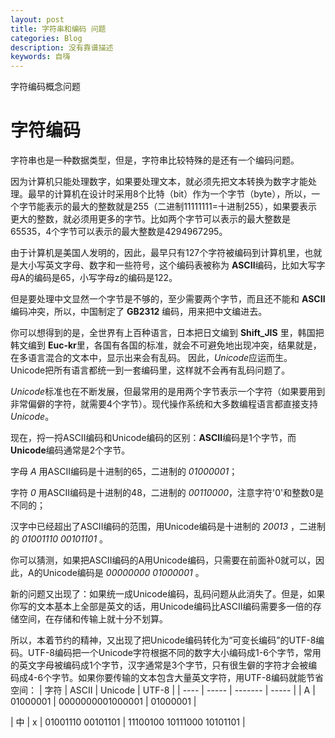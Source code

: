 ```yaml
---
layout: post
title: 字符串和编码 问题
categories: Blog
description: 没有靠谱描述
keywords: 自嗨
---
```

字符编码概念问题

# 字符编码

字符串也是一种数据类型，但是，字符串比较特殊的是还有一个编码问题。

因为计算机只能处理数字，如果要处理文本，就必须先把文本转换为数字才能处理。最早的计算机在设计时采用8个比特（bit）作为一个字节（byte），所以，一个字节能表示的最大的整数就是255（二进制11111111=十进制255），如果要表示更大的整数，就必须用更多的字节。比如两个字节可以表示的最大整数是65535，4个字节可以表示的最大整数是4294967295。

由于计算机是美国人发明的，因此，最早只有127个字符被编码到计算机里，也就是大小写英文字母、数字和一些符号，这个编码表被称为 **ASCII**编码，比如大写字母A的编码是65，小写字母z的编码是122。

但是要处理中文显然一个字节是不够的，至少需要两个字节，而且还不能和 **ASCII** 编码冲突，所以，中国制定了 **GB2312** 编码，用来把中文编进去。

你可以想得到的是，全世界有上百种语言，日本把日文编到 **Shift_JIS** 里，韩国把韩文编到 **Euc-kr**里，各国有各国的标准，就会不可避免地出现冲突，结果就是，在多语言混合的文本中，显示出来会有乱码。
因此，*Unicode*应运而生。Unicode把所有语言都统一到一套编码里，这样就不会再有乱码问题了。

*Unicode*标准也在不断发展，但最常用的是用两个字节表示一个字符（如果要用到非常偏僻的字符，就需要4个字节）。现代操作系统和大多数编程语言都直接支持*Unicode*。

现在，捋一捋ASCII编码和Unicode编码的区别：**ASCII**编码是1个字节，而**Unicode**编码通常是2个字节。

字母 *A* 用ASCII编码是十进制的65，二进制的 *01000001*；

字符 *0* 用ASCII编码是十进制的48，二进制的 *00110000*，注意字符'0'和整数0是不同的；

汉字中已经超出了ASCII编码的范围，用Unicode编码是十进制的 *20013* ，二进制的 *01001110 00101101* 。

你可以猜测，如果把ASCII编码的A用Unicode编码，只需要在前面补0就可以，因此，A的Unicode编码是 *00000000 01000001* 。

新的问题又出现了：如果统一成Unicode编码，乱码问题从此消失了。但是，如果你写的文本基本上全部是英文的话，用Unicode编码比ASCII编码需要多一倍的存储空间，在存储和传输上就十分不划算。

所以，本着节约的精神，又出现了把Unicode编码转化为“可变长编码”的UTF-8编码。UTF-8编码把一个Unicode字符根据不同的数字大小编码成1-6个字节，常用的英文字母被编码成1个字节，汉字通常是3个字节，只有很生僻的字符才会被编码成4-6个字节。如果你要传输的文本包含大量英文字符，用UTF-8编码就能节省空间：
| 字符 | ASCII | Unicode | UTF-8 |
| ---- | ----- | ------- | ----- |
| A	| 01000001 | 0000000001000001 | 01000001 |



| 中 | x | 01001110 00101101 | 11100100 10111000 10101101 |